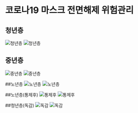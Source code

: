 # 코로나19 마스크 전면해제 위험관리
## 청년층
![청년층](https://user-images.githubusercontent.com/24853452/207645509-7ec37d9f-8dbd-49ad-9261-7b295edf24ba.gif)
![청년층](https://user-images.githubusercontent.com/24853452/207645571-7198b639-f499-4653-9114-eff5159f4174.png)

## 중년층
![중년층](https://user-images.githubusercontent.com/24853452/207654480-3a6e8914-99c4-4b8d-b58b-36a3fba21181.gif)
![중년층](https://user-images.githubusercontent.com/24853452/207654513-79162e83-7b49-4145-a0a0-6cc9adae3f31.png)

##노년층
![노년층](https://user-images.githubusercontent.com/24853452/207654943-6c327404-955a-4f78-a6e6-61134ce400ef.gif)
![노년층](https://user-images.githubusercontent.com/24853452/207654709-9a968f21-f73b-4059-a4f9-81c7a8d97b8b.png)

##노년층(통제후)
![통제후](https://user-images.githubusercontent.com/24853452/207654611-18643f42-0375-4141-9b56-3c18881ba00a.gif)
![통제후](https://user-images.githubusercontent.com/24853452/207654731-2359ed5b-4ba5-40cf-a883-65e5dd82482c.png)

##청년층(독감)
![독감](https://user-images.githubusercontent.com/24853452/207654621-e0a5aaa0-a950-4c8e-8bb9-6bfb8b5e0f32.gif)
![독감](https://user-images.githubusercontent.com/24853452/207654744-7608ed4e-8413-4b37-a9d1-27f175b6f705.png)
